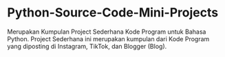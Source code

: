 # Python-Source-Code-Mini-Projects
Merupakan Kumpulan Project Sederhana Kode Program untuk Bahasa Python. Project Sederhana ini merupakan kumpulan dari Kode Program yang diposting di Instagram, TikTok, dan Blogger (Blog).
